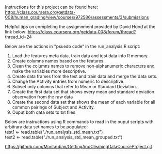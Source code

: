 Instructions for this project can be found here:
https://class.coursera.org/getdata-008/human_grading/view/courses/972586/assessments/3/submissions

Helpful tips on completing the assigmnment provided by David Hood at the link below:
https://class.coursera.org/getdata-008/forum/thread?thread_id=24

Below are the actions in "psuedo code" in the run_analysis.R script:  
1. Load the features meta data, train data and test data into R memory.  
2. Create columns names based on the features.  
3. Clean the columns names to remove non-alphanumeric characters and make the variables more descriptive.  
4. Create data frames from the test and train data and merge the data sets.  
5. Change the Activity entries from numeric to descriptive.  
6. Subset only columns that refer to Mean or Standard Deviation.  
7. Create the first data set that shows every mean and standard deviation observation from the raw data
8. Create the second data set that shows the mean of each variable for all common pairings of Subject and Activity.  
9. Ouput both data sets to txt files.  

Below are instructions using R commands to read in the ouput scripts with arbitrary 
data set names to be populated:  
test1 <- read.table("./run_analysis_std_mean.txt")  
test2 <- read.table("./run_analysis_std_mean_grouped.txt")  

https://github.com/Montauban/GettingAndCleaningDataCourseProject.git
